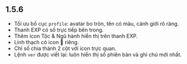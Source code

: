 ## 1.5.6
- Tối ưu bố cục `profile`: avatar bo tròn, tên có màu, cảnh giới rõ ràng.
- Thanh EXP có số trực tiếp bên trong.
- Thêm icon Tộc & Ngũ hành hiển thị trên thanh EXP.
- Linh thạch có icon 💎 riêng.
- Chỉ số chia thành 2 cột với icon trực quan.
- Lệnh `ver` được viết lại: luôn hiển thị số phiên bản và ghi chú mới nhất.
